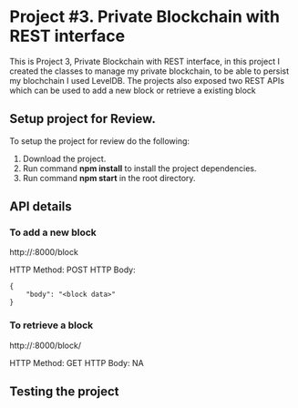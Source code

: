 # Project #3. Private Blockchain with REST interface

This is Project 3, Private Blockchain with REST interface, in this project I created the classes to manage my private blockchain, to be able to persist my blochchain I used LevelDB. The projects also exposed two REST APIs which can be used to add a new block or retrieve a existing block

## Setup project for Review.

To setup the project for review do the following:
1. Download the project.
2. Run command __npm install__ to install the project dependencies.
3. Run command __npm start__ in the root directory.

## API details

### To add a new block

http://<hostname>:8000/block

HTTP Method: POST
HTTP Body:
```
{
    "body": "<block data>"
}
```

### To retrieve a block

http://<hostname>:8000/block/<blockheight>

HTTP Method: GET
HTTP Body: NA

## Testing the project


